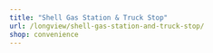 ```yaml
---
title: "Shell Gas Station & Truck Stop"
url: /longview/shell-gas-station-and-truck-stop/
shop: convenience
---
```

